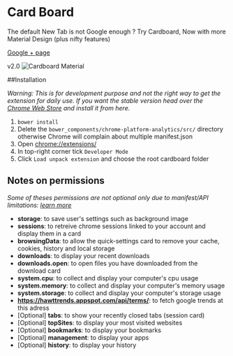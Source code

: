 Card Board
=========

The default New Tab is not Google enough ? Try Cardboard, Now with more Material Design (plus nifty features)

[Google + page](https://plus.google.com/115967816314012668475/about)  

v2.0
![Cardboard Material](https://cloud.githubusercontent.com/assets/1891109/6474276/b2bddb98-c1ff-11e4-8d9b-1ed6f0593929.png)

##Installation

*Warning: This is for development purpose and not the right way to get the extension for daily use. If you want the stable version head over the [Chrome Web Store](https://chrome.google.com/webstore/detail/card-board-new-tab-page/hilmkmopmiomkmehbhajigccnglobaap) and install it from here.*

1. `bower install`
2. Delete the `bower_components/chrome-platform-analytics/src/`
    directory otherwise Chrome will complain about multiple manifest.json
3. Open [chrome://extensions/](chrome://extensions/)
4. In top-right corner tick `Developer Mode`
5. Click `Load unpack extension` and choose the root cardboard folder


## Notes on permissions

*Some of theses permissions are not optional only due to manifest/API limitations: [learn more](https://developer.chrome.com/extensions/permissions)*

- **storage**: to save user's settings such as background image
- **sessions**: to retreive chrome sessions linked to your account and display them in a card
- **browsingData**: to allow the quick-settings card to remove your cache, cookies, history and local storage
- **downloads**: to display your recent downloads
- **downloads.open**: to open files you have downloaded from the download card
- **system.cpu**: to collect and display your computer's cpu usage
- **system.memory**: to collect and display your computer's memory usage
- **system.storage**: to collect and display your computer's storage usage
- **https://hawttrends.appspot.com/api/terms/**: to fetch google trends at this adress
- [Optional] **tabs**: to show your recently closed tabs (session card)
- [Optional] **topSites**: to display your most visited websites
- [Optional] **bookmarks**: to display your bookmarks
- [Optional] **management**: to display your apps
- [Optional] **history**: to display your history
